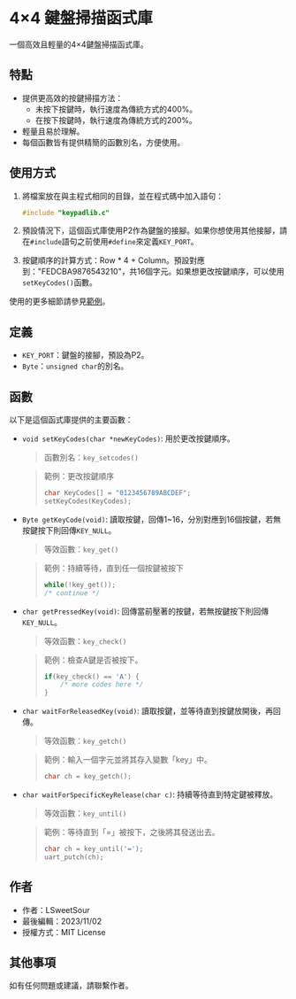 # 4×4 鍵盤掃描函式庫
一個高效且輕量的4×4鍵盤掃描函式庫。

## 特點

- 提供更高效的按鍵掃描方法：
    + 未按下按鍵時，執行速度為傳統方式的400%。
    + 在按下按鍵時，執行速度為傳統方式的200%。
- 輕量且易於理解。
- 每個函數皆有提供精簡的函數別名，方便使用。

## 使用方式

1. 將檔案放在與主程式相同的目錄，並在程式碼中加入語句：

    ```c
    #include "keypadlib.c"
    ```

2. 預設情況下，這個函式庫使用P2作為鍵盤的接腳。如果你想使用其他接腳，請在`#include`語句之前使用`#define`來定義`KEY_PORT`。

3. 按鍵順序的計算方式：Row * 4 + Column。預設對應到："FEDCBA9876543210"，共16個字元。如果想更改按鍵順序，可以使用`setKeyCodes()`函數。

使用的更多細節請參見[範例](/example/)。

## 定義
- `KEY_PORT`：鍵盤的接腳，預設為P2。
- `Byte`：`unsigned char`的別名。

## 函數

以下是這個函式庫提供的主要函數：

- `void setKeyCodes(char *newKeyCodes)`: 用於更改按鍵順序。  

    > 函數別名：`key_setcodes()`

    > 範例：更改按鍵順序
    > ```c
    > char KeyCodes[] = "0123456789ABCDEF";
    > setKeyCodes(KeyCodes);
    > ```


- `Byte getKeyCode(void)`: 讀取按鍵，回傳1~16，分別對應到16個按鍵，若無按鍵按下則回傳`KEY_NULL`。
    > 等效函數：`key_get()`

    > 範例：持續等待，直到任一個按鍵被按下
    > ```c
    > while(!key_get());
    > /* continue */
    > ```

- `char getPressedKey(void)`: 回傳當前壓著的按鍵，若無按鍵按下則回傳`KEY_NULL`。

    > 等效函數：`key_check()`
    
    > 範例：檢查A鍵是否被按下。
    > ```c
    > if(key_check() == 'A') {
    >     /* more codes here */
    > }
    > ```

- `char waitForReleasedKey(void)`: 讀取按鍵，並等待直到按鍵放開後，再回傳。

    > 等效函數：`key_getch()`

    > 範例：輸入一個字元並將其存入變數「key」中。
    > ```c
    > char ch = key_getch();
    > ```

- `char waitForSpecificKeyRelease(char c)`: 持續等待直到特定鍵被釋放。

    > 等效函數：`key_until()`

    > 範例：等待直到「=」被按下，之後將其發送出去。
    > ```c
    > char ch = key_until('=');
    > uart_putch(ch);
    > ```

## 作者

- 作者：LSweetSour
- 最後編輯：2023/11/02
- 授權方式：MIT License

## 其他事項
如有任何問題或建議，請聯繫作者。
